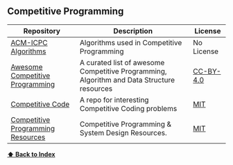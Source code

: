 ## Competitive Programming

| Repository                                                                                                | Description                                                                               | License                                                                                        |
| --------------------------------------------------------------------------------------------------------- | ----------------------------------------------------------------------------------------- | ---------------------------------------------------------------------------------------------- |
| [ ACM-ICPC Algorithms](https://github.com/matthewsamuel95/ACM-ICPC-Algorithms)                            | Algorithms used in Competitive Programming                                                | No License                                                                                     |
| [ Awesome Competitive Programming](https://github.com/lnishan/awesome-competitive-programming)            | A curated list of awesome Competitive Programming, Algorithm and Data Structure resources | [CC-BY-4.0](https://creativecommons.org/licenses/by/4.0/legalcode)                             |
| [ Competitive Code](https://github.com/Vishruth-S/CompetitiveCode)                                        | A repo for interesting Competitive Coding problems                                        | [MIT](https://github.com/Vishruth-S/CompetitiveCode/blob/main/LICENSE)                         |
| [ Competitive Programming Resources](https://github.com/kunal-kushwaha/Competitive-Programming-Resources) | Competitive Programming & System Design Resources.                                        | [MIT](https://github.com/kunal-kushwaha/Competitive-Programming-Resources/blob/master/LICENSE) |

**[⬆ Back to Index](#index)**